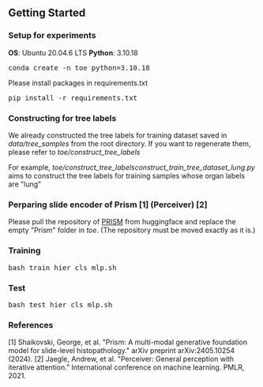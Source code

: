 
## Getting Started

### Setup for experiments

**OS**: Ubuntu 20.04.6 LTS
**Python**: 3.10.18

<pre>
conda create -n toe python=3.10.18
</pre>

Please install packages in requirements.txt
<pre>
pip install -r requirements.txt
</pre>


### Constructing for tree labels
We already constructed the tree labels for training dataset saved in *data/tree_samples* from the root directory. If you want to regenerate them, please refer to *toe/construct_tree_labels*

For example, *toe/construct_tree_labelsconstruct_train_tree_dataset_lung.py* aims to construct the tree labels for training samples whose organ labels are "lung"


### Perparing slide encoder of Prism [1] (Perceiver) [2] 
Please pull the repository of [PRISM](https://huggingface.co/paige-ai/Prism) from huggingface and replace the empty "Prism" folder in *toe*. (The repository must be moved exactly as it is.)

### Training
<pre>
bash train_hier_cls_mlp.sh
</pre>


### Test
<pre>
bash test_hier_cls_mlp.sh
</pre>



### References
[1] Shaikovski, George, et al. "Prism: A multi-modal generative foundation model for slide-level histopathology." arXiv preprint arXiv:2405.10254 (2024).
[2] Jaegle, Andrew, et al. "Perceiver: General perception with iterative attention." International conference on machine learning. PMLR, 2021.